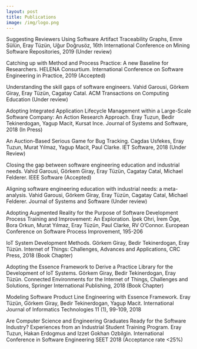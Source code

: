 ```yaml
---
layout: post
title: Publications
image: /img/logo.png
---
```



Suggesting Reviewers Using Software Artifact Traceability Graphs, Emre Sülün, Eray Tüzün, Uğur Doğrusöz, 16th International Conference on Mining Software Repositories, 2019 (Under review)

Catching up with Method and Process Practice: A new Baseline for Researchers. HELENA Consurtium. International Conference on Software Engineering in Practice, 2019 (Accepted) 

Understanding the skill gaps of software engineers. Vahid Garousi, Görkem Giray, Eray Tüzün, Cagatay Catal. ACM Transactions on Computing Education (Under review)

Adopting Integrated Application Lifecycle Management within a Large-Scale Software Company: An Action Research Approach. Eray Tuzun, Bedir Tekinerdogan, Yagup Macit, Kursat Ince. Journal of Systems and Software, 2018 (In Press)

An Auction-Based Serious Game for Bug Tracking. Cagdas Usfekes, Eray Tuzun, Murat Yılmaz, Yagup Macit, Paul Clarke. IET Software, 2018 (Under Review)

Closing the gap between software engineering education and industrial needs. Vahid Garousi, Görkem Giray, Eray Tüzün, Cagatay Catal, Michael Felderer. IEEE Software (Accepted)

Aligning software engineering education with industrial needs: a meta-analysis. Vahid Garousi, Görkem Giray, Eray Tüzün, Cagatay Catal, Michael Felderer. Journal of Systems and Software (Under review)

Adopting Augmented Reality for the Purpose of Software Development Process Training and Improvement: An Exploration. İpek Ohri, İrem Öge, Bora Orkun, Murat Yılmaz, Eray Tüzün, Paul Clarke, RV O’Connor. European Conference on Software Process Improvement, 195-206

IoT System Development Methods. Görkem Giray, Bedir Tekinerdogan, Eray Tüzün. Internet of Things: Challenges, Advances and Applications, CRC Press, 2018 (Book Chapter)

Adopting the Essence Framework to Derive a Practice Library for the Development of IoT Systems. Görkem Giray, Bedir Tekinerdogan, Eray Tüzün. Connected Environments for the Internet of Things, Challenges and Solutions, Springer International Publishing, 2018 (Book Chapter)

Modeling Software Product Line Engineering with Essence Framework. Eray Tüzün, Görkem Giray, Bedir Tekinerdogan, Yagup Macit. International Journal of Informatics Technologies 11 (1), 99-109, 2018

Are Computer Science and Engineering Graduates Ready for the Software Industry? Experiences from an Industrial Student Training Program. Eray Tuzun, Hakan Erdogmus and Izzet Gokhan Ozbilgin. International Conference in Software Engineering SEET 2018 (Acceptance rate <25%)
